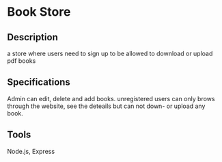 # Book Store
## Description
a store where users need to sign up to be allowed to download or upload pdf books

## Specifications
Admin can edit, delete and add books.
unregistered users can only brows through the website, see the deteails but can not down- or upload any book.

## Tools
Node.js, Express
